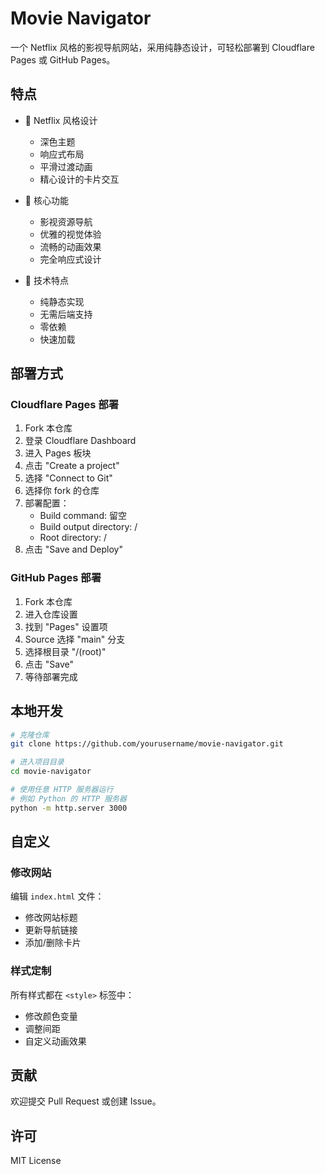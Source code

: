 # Movie Navigator

一个 Netflix 风格的影视导航网站，采用纯静态设计，可轻松部署到 Cloudflare Pages 或 GitHub Pages。



## 特点

- 💫 Netflix 风格设计
  - 深色主题
  - 响应式布局
  - 平滑过渡动画
  - 精心设计的卡片交互

- 🎯 核心功能
  - 影视资源导航
  - 优雅的视觉体验
  - 流畅的动画效果
  - 完全响应式设计

- 🚀 技术特点
  - 纯静态实现
  - 无需后端支持
  - 零依赖
  - 快速加载

## 部署方式

### Cloudflare Pages 部署

1. Fork 本仓库
2. 登录 Cloudflare Dashboard
3. 进入 Pages 板块
4. 点击 "Create a project"
5. 选择 "Connect to Git"
6. 选择你 fork 的仓库
7. 部署配置：
   - Build command: 留空
   - Build output directory: /
   - Root directory: /
8. 点击 "Save and Deploy"

### GitHub Pages 部署

1. Fork 本仓库
2. 进入仓库设置
3. 找到 "Pages" 设置项
4. Source 选择 "main" 分支
5. 选择根目录 "/(root)"
6. 点击 "Save"
7. 等待部署完成

## 本地开发

```bash
# 克隆仓库
git clone https://github.com/yourusername/movie-navigator.git

# 进入项目目录
cd movie-navigator

# 使用任意 HTTP 服务器运行
# 例如 Python 的 HTTP 服务器
python -m http.server 3000
```

## 自定义

### 修改网站

编辑 `index.html` 文件：

- 修改网站标题
- 更新导航链接
- 添加/删除卡片

### 样式定制

所有样式都在 `<style>` 标签中：

- 修改颜色变量
- 调整间距
- 自定义动画效果

## 贡献

欢迎提交 Pull Request 或创建 Issue。

## 许可

MIT License
